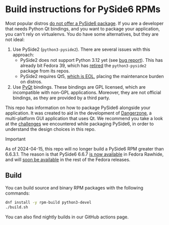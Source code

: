 # Build instructions for PySide6 RPMs

Most popular distros [do not offer a PySide6 package](https://repology.org/project/python:pyside6/versions).
If you are a developer that needs Python Qt bindings, and you want to package
your application, you can't rely on virtualenvs. You do have some alternatives,
but they are not ideal:

1. Use PySide2 (`python3-pyside2`). There are several issues with this approach:
   * PySide2 does not support Python 3.12 yet (see [bug report](https://bugreports.qt.io/browse/PYSIDE-2230)).
     This has already bit Fedora 39, which has [retired](https://pagure.io/fesco/issue/3080)
     the `python3-pyside2` package from its repos.
   * PySide2 requires Qt5, [which is EOL](https://www.qt.io/blog/qt-5.15-extended-support-for-subscription-license-holders),
     placing the maintenance burden on distros.
2. Use [PyQt](https://riverbankcomputing.com/software/pyqt/intro) bindings.
   These bindings are GPL licensed, which are incompatible with non-GPL
   applications. Moreover, they are not official bindings, as they are provided
   by a third party.

This repo has information on how to package PySide6 alongside your application.
It was created to aid in the development of
[Dangerzone](https://github.com/freedomofpress/dangerzone), a multi-platform
GUI application that uses Qt. We recommend you take a look at the
[challenges](https://github.com/freedomofpress/dangerzone/issues/211#issuecomment-1827777122)
we encountered while packaging PySide6, in order to understand the design
choices in this repo.

> [!IMPORTANT]
> As of 2024-04-15, this repo will no longer build a PySide6 RPM greater than
> 6.6.3.1. The reason is that PySide6 6.6.7 [is now available](https://packages.fedoraproject.org/pkgs/python-pyside6/python3-pyside6/fedora-rawhide.html)
> in Fedora Rawhide, and will [soon be available](https://bugzilla.redhat.com/show_bug.cgi?id=2271325#c4)
> in the rest of the Fedora releases.

## Build

You can build source and binary RPM packages with the following commands:

```sh
dnf install -y rpm-build python3-devel
./build.sh
```

You can also find nightly builds in our GitHub actions page.
